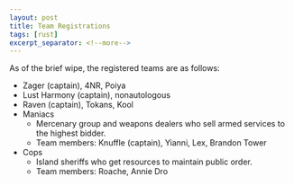 ```yaml
---
layout: post
title: Team Registrations
tags: [rust]
excerpt_separator: <!--more-->
---
```

As of the brief wipe, the registered teams are as follows:
<!--more-->
- Zager (captain), 4NR, Poiya
- Lust Harmony (captain), nonautologous
- Raven (captain), Tokans, Kool
- Maniacs
  - Mercenary group and weapons dealers who sell armed services to the highest bidder.
  - Team members: Knuffle (captain), Yianni, Lex, Brandon Tower
- Cops
  - Island sheriffs who get resources to maintain public order.
  - Team members: Roache, Annie Dro
